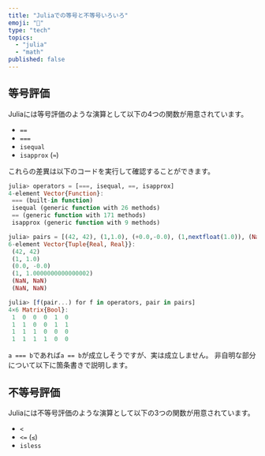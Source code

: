```yaml
---
title: "Juliaでの等号と不等号いろいろ"
emoji: "🟰"
type: "tech"
topics:
  - "julia"
  - "math"
published: false
---
```


## 等号評価
Juliaには等号評価のような演算として以下の4つの関数が用意されています。

* `==`
* `===`
* `isequal`
* `isapprox` (`≈`)

これらの差異は以下のコードを実行して確認することができます。

```julia
julia> operators = [===, isequal, ==, isapprox]
4-element Vector{Function}:
 === (built-in function)
 isequal (generic function with 26 methods)
 == (generic function with 171 methods)
 isapprox (generic function with 9 methods)

julia> pairs = [(42, 42), (1,1.0), (+0.0,-0.0), (1,nextfloat(1.0)), (NaN, NaN), (NaN, -NaN)]
6-element Vector{Tuple{Real, Real}}:
 (42, 42)
 (1, 1.0)
 (0.0, -0.0)
 (1, 1.0000000000000002)
 (NaN, NaN)
 (NaN, NaN)

julia> [f(pair...) for f in operators, pair in pairs]
4×6 Matrix{Bool}:
 1  0  0  0  1  0
 1  1  0  0  1  1
 1  1  1  0  0  0
 1  1  1  1  0  0
```

`a === b`であれば`a == b`が成立しそうですが、実は成立しません。
非自明な部分について以下に箇条書きで説明します。

## 不等号評価
Juliaには不等号評価のような演算として以下の3つの関数が用意されています。

* `<`
* `<=` (`≤`)
* `isless`
